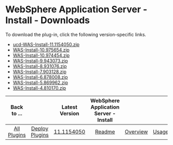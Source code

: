 
# WebSphere Application Server - Install - Downloads

To download the plug-in, click the following version-specific links.

- [ucd-WAS-Install-11.1154050.zip](https://raw.githubusercontent.com/UrbanCode/IBM-UCD-PLUGINS/main/files/websphere-install/ucd-WAS-Install-11.1154050.zip)
- [WAS-Install-10.975654.zip](https://raw.githubusercontent.com/UrbanCode/IBM-UCD-PLUGINS/main/files/websphere-install/WAS-Install-10.975654.zip)
- [WAS-Install-10.974454.zip](https://raw.githubusercontent.com/UrbanCode/IBM-UCD-PLUGINS/main/files/websphere-install/WAS-Install-10.974454.zip)
- [WAS-Install-9.943073.zip](https://raw.githubusercontent.com/UrbanCode/IBM-UCD-PLUGINS/main/files/websphere-install/WAS-Install-9.943073.zip)
- [WAS-Install-8.931076.zip](https://raw.githubusercontent.com/UrbanCode/IBM-UCD-PLUGINS/main/files/websphere-install/WAS-Install-8.931076.zip)
- [WAS-Install-7.903128.zip](https://raw.githubusercontent.com/UrbanCode/IBM-UCD-PLUGINS/main/files/websphere-install/WAS-Install-7.903128.zip)
- [WAS-Install-6.878008.zip](https://raw.githubusercontent.com/UrbanCode/IBM-UCD-PLUGINS/main/files/websphere-install/WAS-Install-6.878008.zip)
- [WAS-Install-5.869962.zip](https://raw.githubusercontent.com/UrbanCode/IBM-UCD-PLUGINS/main/files/websphere-install/WAS-Install-5.869962.zip)
- [WAS-Install-4.810170.zip](https://raw.githubusercontent.com/UrbanCode/IBM-UCD-PLUGINS/main/files/websphere-install/WAS-Install-4.810170.zip)

|Back to ...||Latest Version|WebSphere Application Server - Install ||||
| :---: | :---: | :---: | :---: | :---: | :---: | :---: |
|[All Plugins](../../index.md)|[Deploy Plugins](../README.md)|[11.1154050](https://raw.githubusercontent.com/UrbanCode/IBM-UCD-PLUGINS/main/files/websphere-install/ucd-WAS-Install-11.1154050.zip)|[Readme](README.md)|[Overview](overview.md)|[Usage](usage.md)|[Steps](steps.md)|
